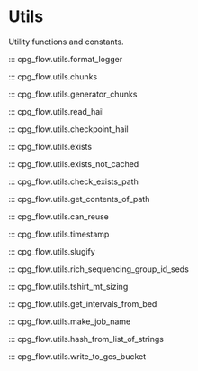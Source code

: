 # Utils

Utility functions and constants.

::: cpg_flow.utils.format_logger

::: cpg_flow.utils.chunks

::: cpg_flow.utils.generator_chunks

::: cpg_flow.utils.read_hail

::: cpg_flow.utils.checkpoint_hail

::: cpg_flow.utils.exists

::: cpg_flow.utils.exists_not_cached

::: cpg_flow.utils.check_exists_path

::: cpg_flow.utils.get_contents_of_path

::: cpg_flow.utils.can_reuse

::: cpg_flow.utils.timestamp

::: cpg_flow.utils.slugify

::: cpg_flow.utils.rich_sequencing_group_id_seds

::: cpg_flow.utils.tshirt_mt_sizing

::: cpg_flow.utils.get_intervals_from_bed

::: cpg_flow.utils.make_job_name

::: cpg_flow.utils.hash_from_list_of_strings

::: cpg_flow.utils.write_to_gcs_bucket
